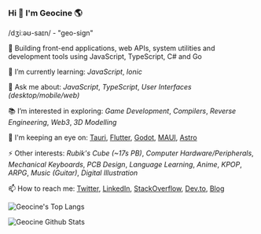 ### Hi 👋 I'm Geocine 🌎

/dʒiːəʊ-saɪn/ - "geo-sign"

🔭 Building front-end applications, web APIs, system utilities and development tools using JavaScript, TypeScript, C# and Go

🌱 I’m currently learning: _JavaScript_, _Ionic_

💬 Ask me about: _JavaScript_, _TypeScript_, _User Interfaces_ _(desktop/mobile/web)_

📚 I’m interested in exploring: _Game Development_, _Compilers_, _Reverse Engineering_, _Web3_, _3D Modelling_

👀 I'm keeping an eye on: [Tauri](https://github.com/tauri-apps/tauri), [Flutter](https://github.com/flutter/flutter), [Godot](https://github.com/godotengine/godot), [MAUI](https://github.com/dotnet/maui), [Astro](https://github.com/snowpackjs/astro)

⚡ Other interests: _Rubik's Cube_ _(~17s PB)_, _Computer Hardware/Peripherals_, _Mechanical Keyboards_, _PCB Design_, _Language Learning_, _Anime_, _KPOP_, _ARPG_, _Music (Guitar)_, _Digital Illustration_

📫 How to reach me: [Twitter](https://twitter.com/aivandroid), [LinkedIn](https://www.linkedin.com/in/aivan/), [StackOverflow](https://stackoverflow.com/users/372935/aivan-monceller), [Dev.to](https://dev.to/geocine), [Blog](https://aivan.io)

![Geocine's Top Langs](https://github-readme-stats.vercel.app/api/top-langs?username=geocine&count_private=true&show_icons=true&theme=dark&layout=compact&langs_count=8&hide=css,html,lua)

![Geocine Github Stats](https://github-readme-stats.vercel.app/api?username=geocine&count_private=true&show_icons=true&theme=dark)
